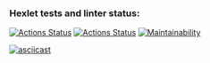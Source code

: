 ### Hexlet tests and linter status:
[![Actions Status](https://github.com/antkuznetsov/frontend-project-lvl1/workflows/hexlet-check/badge.svg)](https://github.com/antkuznetsov/frontend-project-lvl1/actions)
[![Actions Status](https://github.com/antkuznetsov/frontend-project-lvl1/actions/workflows/eslint-check.yml/badge.svg)](https://github.com/antkuznetsov/frontend-project-lvl1/actions)
[![Maintainability](https://api.codeclimate.com/v1/badges/a99a88d28ad37a79dbf6/maintainability)](https://codeclimate.com/github/antkuznetsov/frontend-project-lvl1)

[![asciicast](https://asciinema.org/a/IF2VPbL6BDm8HuQ0otDvuKKYb.svg)](https://asciinema.org/a/IF2VPbL6BDm8HuQ0otDvuKKYb)